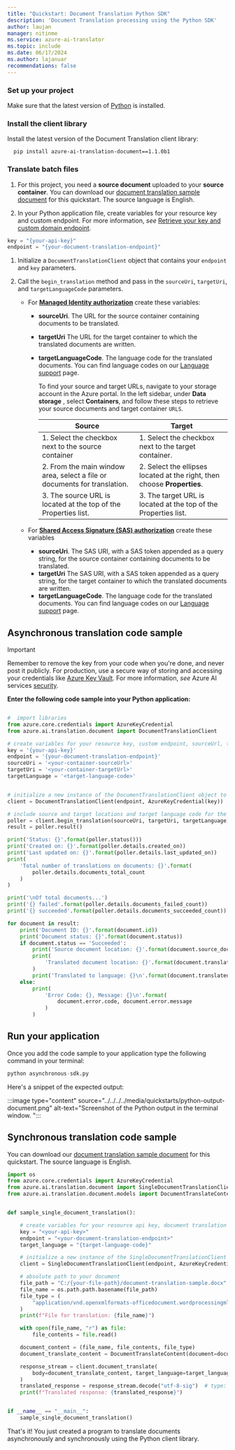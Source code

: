 ```yaml
---
title: "Quickstart: Document Translation Python SDK"
description: 'Document Translation processing using the Python SDK'
author: laujan
manager: nitinme
ms.service: azure-ai-translator
ms.topic: include
ms.date: 06/17/2024
ms.author: lajanuar
recommendations: false
---
```


<!-- markdownlint-disable MD051 -->

### Set up your project

Make sure that the latest version of [Python](https://www.python.org/downloads/) is installed.

### Install the client library

Install the latest version of the Document Translation client library:

```console
  pip install azure-ai-translation-document==1.1.0b1
```

### Translate batch files

1. For this project, you need a **source document** uploaded to your **source container**. You can download our [document translation sample document](https://raw.githubusercontent.com/Azure-Samples/cognitive-services-REST-api-samples/master/curl/Translator/document-translation-sample.pdf) for this quickstart. The source language is English.

1. In your Python application file, create variables for your resource key and custom endpoint. For more information, *see* [Retrieve your key and custom domain endpoint](../../../how-to-guides/use-rest-api-programmatically.md#retrieve-your-key-and-custom-domain-endpoint).

  ```python
  key = "{your-api-key}"
  endpoint = "{your-document-translation-endpoint}"

  ```

1. Initialize a `DocumentTranslationClient` object that contains your `endpoint` and `key` parameters.

1. Call the `begin_translation` method and pass in the `sourceUri`, `targetUri`, and `targetLanguageCode` parameters.

    * For [**Managed Identity authorization**](../../../how-to-guides/create-use-managed-identities.md) create these variables:

      * **sourceUri**. The URL for the source container containing documents to be translated.
      * **targetUri** The URL for the target container to which the translated documents are written.
      * **targetLanguageCode**. The language code for the translated documents. You can find language codes on our [Language support](../../../../language-support.md) page.

        To find your source and target URLs, navigate to your storage account in the Azure portal. In the left sidebar, under  **Data storage** , select **Containers**, and follow these steps to retrieve your source documents and target container `URLS`.

          |Source|Target|
          |------|-------|
          |1. Select the checkbox next to the source container|1. Select the checkbox next to the target container.|
          | 2. From the main window area, select a file or documents for translation.| 2. Select the ellipses located at the right, then choose **Properties**.|
          | 3. The source URL is located at the top of the Properties list.|3. The target URL is located at the top of the Properties list.|

    * For [**Shared Access Signature (SAS) authorization**](../../../how-to-guides/create-sas-tokens.md) create these variables

      * **sourceUri**. The SAS URI, with a SAS token appended as a query string, for the source container containing documents to be translated.
      * **targetUri** The SAS URI, with a SAS token appended as a query string, for the target container to which the translated documents are written.
      * **targetLanguageCode**. The language code for the translated documents. You can find language codes on our [Language support](../../../../language-support.md) page.

## Asynchronous translation code sample

> [!IMPORTANT]
> Remember to remove the key from your code when you're done, and never post it publicly. For production, use a secure way of storing and accessing your credentials like [Azure Key Vault](../../../../../../key-vault/general/overview.md). For more information, *see* Azure AI services [security](../../../../../../ai-services/security-features.md).

**Enter the following code sample into your Python application:**

```python

#  import libraries
from azure.core.credentials import AzureKeyCredential
from azure.ai.translation.document import DocumentTranslationClient

# create variables for your resource key, custom endpoint, sourceUrl, targetUrl, and targetLanguage
key = '{your-api-key}'
endpoint = '{your-document-translation-endpoint}'
sourceUri = '<your-container-sourceUrl>'
targetUri = '<your-container-targetUrl>'
targetLanguage = '<target-language-code>'


# initialize a new instance of the DocumentTranslationClient object to interact with the asynchronous Document Translation feature
client = DocumentTranslationClient(endpoint, AzureKeyCredential(key))

# include source and target locations and target language code for the begin translation operation
poller = client.begin_translation(sourceUri, targetUri, targetLanguage)
result = poller.result()

print('Status: {}'.format(poller.status()))
print('Created on: {}'.format(poller.details.created_on))
print('Last updated on: {}'.format(poller.details.last_updated_on))
print(
    'Total number of translations on documents: {}'.format(
        poller.details.documents_total_count
    )
)

print('\nOf total documents...')
print('{} failed'.format(poller.details.documents_failed_count))
print('{} succeeded'.format(poller.details.documents_succeeded_count))

for document in result:
    print('Document ID: {}'.format(document.id))
    print('Document status: {}'.format(document.status))
    if document.status == 'Succeeded':
        print('Source document location: {}'.format(document.source_document_url))
        print(
            'Translated document location: {}'.format(document.translated_document_url)
        )
        print('Translated to language: {}\n'.format(document.translated_to))
    else:
        print(
            'Error Code: {}, Message: {}\n'.format(
                document.error.code, document.error.message
            )
        )
```

## Run your application

Once you add the code sample to your application type the following command in your terminal:

  ```python
  python asynchronous-sdk.py
  ```

Here's a snippet of the expected output:

  :::image type="content" source="../../../../media/quickstarts/python-output-document.png" alt-text="Screenshot of the Python output in the terminal window. ":::

## Synchronous translation code sample

You can download our [document translation sample document](https://raw.githubusercontent.com/Azure-Samples/cognitive-services-REST-api-samples/master/curl/Translator/document-translation-sample.docx) for this quickstart. The source language is English.

```python
import os
from azure.core.credentials import AzureKeyCredential
from azure.ai.translation.document import SingleDocumentTranslationClient
from azure.ai.translation.document.models import DocumentTranslateContent


def sample_single_document_translation():

    # create variables for your resource api key, document translation endpoint, and target language
    key = "<your-api-key>"
    endpoint = "<your-document-translation-endpoint>"
    target_language = "{target-language-code}"

    # initialize a new instance of the SingleDocumentTranslationClient object to interact with the synchronous Document Translation feature
    client = SingleDocumentTranslationClient(endpoint, AzureKeyCredential(key))

    # absolute path to your document
    file_path = "C:/{your-file-path}/document-translation-sample.docx"
    file_name = os.path.path.basename(file_path)
    file_type = (
        "application/vnd.openxmlformats-officedocument.wordprocessingml.document"
    )
    print(f"File for translation: {file_name}")

    with open(file_name, "r") as file:
        file_contents = file.read()

    document_content = (file_name, file_contents, file_type)
    document_translate_content = DocumentTranslateContent(document=document_content)

    response_stream = client.document_translate(
        body=document_translate_content, target_language=target_language
    )
    translated_response = response_stream.decode("utf-8-sig")  # type: ignore[attr-defined]
    print(f"Translated response: {translated_response}")


if __name__ == "__main__":
    sample_single_document_translation()


```

That's it! You just created a program to translate documents asynchronously and synchronously using the Python client library.

